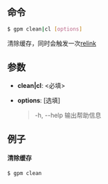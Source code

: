 ## 命令

```bash
$ gpm clean|cl [options]
```

清除缓存，同时会触发一次[relink](/zh-cn/relink)

## 参数

- **clean|cl**: <必填>

- **options**: [选填]
    > -h, --help         输出帮助信息

## 例子

#### 清除缓存

```bash
$ gpm clean
```